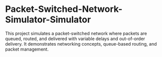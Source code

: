 # Packet-Switched-Network-Simulator-Simulator
This project simulates a packet-switched network where packets are queued, routed, and delivered with variable delays and out-of-order delivery. It demonstrates networking concepts, queue-based routing, and packet management.  
